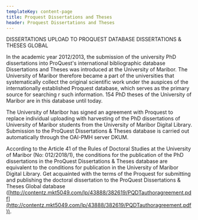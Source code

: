 ```yaml
---
templateKey: content-page
title: Proquest Dissertations and Theses
header: Proquest Dissertations and Theses
---
```

DISSERTATIONS UPLOAD TO PROQUEST DATABASE DISSERTATIONS & THESES GLOBAL

In the academic year 2012/2013, the submission of the university PhD dissertations into ProQuest's international bibliographic database Dissertations and Theses was introduced at the University of Maribor. The University of Maribor therefore became a part of the universities that systematically collect the original scientific work under the auspices of the internationally established Proquest database, which serves as the primary source for searching r such information. 154 PhD theses of the University of Maribor are in this database until today.

The University of Maribor has signed an agreement with Proquest to replace individual uploading with harvesting of the PhD dissertations of University of Maribor students from the University of Maribor Digital Library. Submission to the ProQuest Dissertations & Theses database is carried out automatically through the OAI-PMH server DKUM.

According to the Article 41 of the Rules of Doctoral Studies at the University of Maribor (No: 012/2018/1), the conditions for the publication of the PhD dissertations in the ProQuest Dissertations & Theses database are equivalent to the conditions for publication in the University of Maribor Digital Library. Get acquainted with the terms of the Proquest for submitting and publishing the doctoral dissertation to the ProQuest Dissertations & Theses Global database ([http://contentz.mkt5049.com/lp/43888/382619/PQDTauthoragreement.pdf](http://contentz.mkt5049.com/lp/43888/382619/PQDTauthoragreement.pdf)).